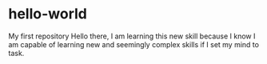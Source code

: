 # hello-world
My first repository
Hello there, I am learning this new skill because I know I am capable of learning new and seemingly complex skills if I set my mind to task.
